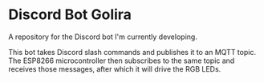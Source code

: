 # Discord Bot Golira
A repository for the Discord bot I'm currently developing.

This bot takes Discord slash commands and publishes it to an MQTT topic.
The ESP8266 microcontroller then subscribes to the same topic and receives those messages, after which it will drive the RGB LEDs.
